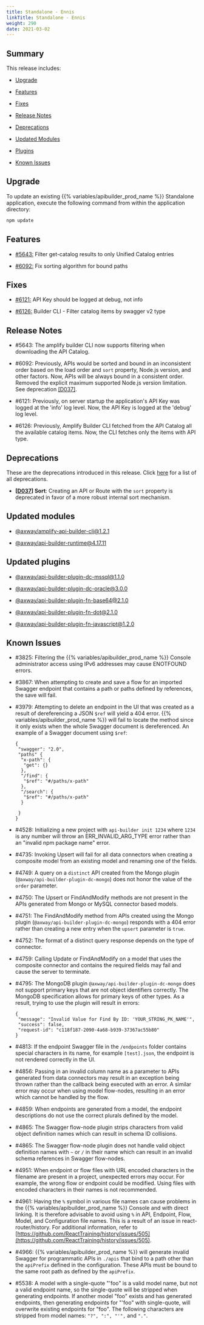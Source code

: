```yaml
---
title: Standalone - Ennis
linkTitle: Standalone - Ennis
weight: 290
date: 2021-03-02
---
```


## Summary

This release includes:

* [Upgrade](#upgrade)

* [Features](#features)

* [Fixes](#fixes)

* [Release Notes](#release-notes)

* [Deprecations](#deprecations)

* [Updated Modules](#updated-modules)

* [Plugins](#updated-plugins)

* [Known Issues](#known-issues)

## Upgrade

To update an existing {{% variables/apibuilder_prod_name %}} Standalone application, execute the following command from within the application directory:

```bash
npm update
```

## Features

* [#5643:](#5643) Filter get-catalog results to only Unified Catalog entries

* [#6092:](#6092) Fix sorting algorithm for bound paths

## Fixes

* [#6121:](#6121) API Key should be logged at debug, not info

* [#6126:](#6126) Builder CLI - Filter catalog items by swagger v2 type

## Release Notes

* #5643: The amplify builder CLI now supports filtering when downloading the API Catalog.

* #6092: Previously, APIs would be sorted and bound in an inconsistent order based on the load order and `sort` property, Node.js version, and other factors. Now, APIs will be always bound in a consistent order. Removed the explicit maximum supported Node.js version limitation. See deprecation [\[D037\]](#D037).

* #6121: Previously, on server startup the application's API Key was logged at the 'info' log level. Now, the API Key is logged at the 'debug' log level.

* #6126: Previously, Amplify Builder CLI fetched from the API Catalog all the available catalog items. Now, the CLI fetches only the items with API type.

## Deprecations

These are the deprecations introduced in this release. Click [here](/docs/deprecations/) for a list of all deprecations.

* **\[[D037](/docs/deprecations/#D037)\] Sort**: Creating an API or Route with the `sort` property is deprecated in favor of a more robust internal sort mechanism.

## Updated modules

* [@axway/amplify-api-builder-cli@1.2.1](https://www.npmjs.com/package/@axway/amplify-api-builder-cli/v/1.2.1)

* [@axway/api-builder-runtime@4.17.11](https://www.npmjs.com/package/@axway/api-builder-runtime/v/4.17.11)

## Updated plugins

* [@axway/api-builder-plugin-dc-mssql@1.1.0](https://www.npmjs.com/package/@axway/api-builder-plugin-dc-mssql/v/1.1.0)

* [@axway/api-builder-plugin-dc-oracle@3.0.0](https://www.npmjs.com/package/@axway/api-builder-plugin-dc-oracle/v/3.0.0)

* [@axway/api-builder-plugin-fn-base64@2.1.0](https://www.npmjs.com/package/@axway/api-builder-plugin-fn-base64/v/2.1.0)

* [@axway/api-builder-plugin-fn-dot@2.1.0](https://www.npmjs.com/package/@axway/api-builder-plugin-fn-dot/v/2.1.0)

* [@axway/api-builder-plugin-fn-javascript@1.2.0](https://www.npmjs.com/package/@axway/api-builder-plugin-fn-javascript/v/1.2.0)

## Known Issues

* #3825: Filtering the {{% variables/apibuilder_prod_name %}} Console administrator access using IPv6 addresses may cause ENOTFOUND errors.

* #3867: When attempting to create and save a flow for an imported Swagger endpoint that contains a path or paths defined by references, the save will fail.

* #3979: Attempting to delete an endpoint in the UI that was created as a result of dereferencing a JSON `$ref` will yield a 404 error. {{% variables/apibuilder_prod_name %}} will fail to locate the method since it only exists when the whole Swagger document is dereferenced. An example of a Swagger document using `$ref`:

    ```
    {
     "swagger": "2.0",
     "paths" {
      "x-path": {
       "get": {}
      },
      "/find": {
       "$ref": "#/paths/x-path"
      },
      "/search": {
       "$ref": "#/paths/x-path"
      }

     }
    }
    ```

* #4528: Initializing a new project with `api-builder init 1234` where `1234` is any number will throw an ERR_INVALID_ARG_TYPE error rather than an "invalid npm package name" error.

* #4735: Invoking Upsert will fail for all data connectors when creating a composite model from an existing model and renaming one of the fields.

* #4749: A query on a `distinct` API created from the Mongo plugin (`@axway/api-builder-plugin-dc-mongo`) does not honor the value of the `order` parameter.

* #4750: The Upsert or FindAndModify methods are not present in the APIs generated from Mongo or MySQL connector based models.

* #4751: The FindAndModify method from APIs created using the Mongo plugin (`@axway/api-builder-plugin-dc-mongo`) responds with a 404 error rather than creating a new entry when the `upsert` parameter is `true`.

* #4752: The format of a distinct query response depends on the type of connector.

* #4759: Calling Update or FindAndModify on a model that uses the composite connector and contains the required fields may fail and cause the server to terminate.

* #4795: The MongoDB plugin `@axway/api-builder-plugin-dc-mongo` does not support primary keys that are not object identifiers correctly. The MongoDB specification allows for primary keys of other types. As a result, trying to use the plugin will result in errors:

    ```
    {
     "message": "Invalid Value for Find By ID: 'YOUR_STRING_PK_NAME'",
     "success": false,
     "request-id": "c118f187-2090-4a68-b939-37367ac55b80"
    }
    ```

* #4813: If the endpoint Swagger file in the `/endpoints` folder contains special characters in its name, for example `[test].json`, the endpoint is not rendered correctly in the UI.

* #4856: Passing in an invalid column name as a parameter to APIs generated from data connectors may result in an exception being thrown rather than the callback being executed with an error. A similar error may occur when using model flow-nodes, resulting in an error which cannot be handled by the flow.

* #4859: When endpoints are generated from a model, the endpoint descriptions do not use the correct plurals defined by the model.

* #4865: The Swagger flow-node plugin strips characters from valid object definition names which can result in schema ID collisions.

* #4865: The Swagger flow-node plugin does not handle valid object definition names with `~` or `/` in their name which can result in an invalid schema references in Swagger flow-nodes.

* #4951: When endpoint or flow files with URL encoded characters in the filename are present in a project, unexpected errors may occur. For example, the wrong flow or endpoint could be modified. Using files with encoded characters in their names is not recommended.

* #4961: Having the `%` symbol in various file names can cause problems in the {{% variables/apibuilder_prod_name %}} Console and with direct linking. It is therefore advisable to avoid using `%` in API, Endpoint, Flow, Model, and Configuration file names. This is a result of an issue in react-router/history. For additional information, refer to [https://github.com/ReactTraining/history/issues/505](https://github.com/ReactTraining/history/issues/505).

* #4966: {{% variables/apibuilder_prod_name %}} will generate invalid Swagger for programmatic APIs in `./apis` that bind to a path other than the `apiPrefix` defined in the configuration. These APIs must be bound to the same root path as defined by the `apiPrefix`.

* #5538: A model with a single-quote "'foo" is a valid model name, but not a valid endpoint name, so the single-quote will be stripped when generating endpoints. If another model "foo" exists and has generated endpoints, then generating endpoints for "'foo" with single-quote, will overwrite existing endpoints for "foo". The following characters are stripped from model names: `"?", ":", "'",` and `"."`.
